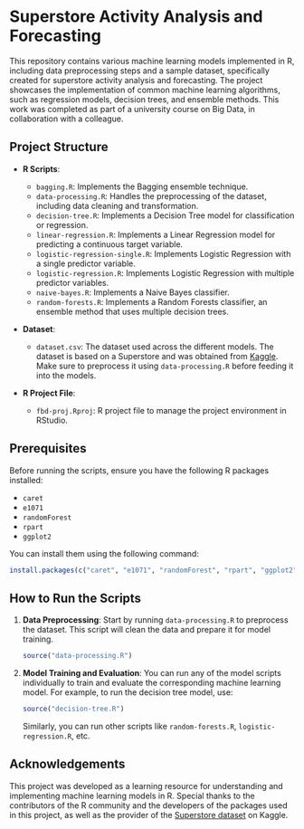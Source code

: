 # Superstore Activity Analysis and Forecasting

This repository contains various machine learning models implemented in R, including data preprocessing steps and a sample dataset, specifically created for superstore activity analysis and forecasting. The project showcases the implementation of common machine learning algorithms, such as regression models, decision trees, and ensemble methods. This work was completed as part of a university course on Big Data, in collaboration with a colleague.

## Project Structure

- **R Scripts**:
  - `bagging.R`: Implements the Bagging ensemble technique.
  - `data-processing.R`: Handles the preprocessing of the dataset, including data cleaning and transformation.
  - `decision-tree.R`: Implements a Decision Tree model for classification or regression.
  - `linear-regression.R`: Implements a Linear Regression model for predicting a continuous target variable.
  - `logistic-regression-single.R`: Implements Logistic Regression with a single predictor variable.
  - `logistic-regression.R`: Implements Logistic Regression with multiple predictor variables.
  - `naive-bayes.R`: Implements a Naive Bayes classifier.
  - `random-forests.R`: Implements a Random Forests classifier, an ensemble method that uses multiple decision trees.

- **Dataset**:
  - `dataset.csv`: The dataset used across the different models. The dataset is based on a Superstore and was obtained from [Kaggle](https://www.kaggle.com/datasets/vivek468/superstore-dataset-final). Make sure to preprocess it using `data-processing.R` before feeding it into the models.

- **R Project File**:
  - `fbd-proj.Rproj`: R project file to manage the project environment in RStudio.

## Prerequisites

Before running the scripts, ensure you have the following R packages installed:

- `caret`
- `e1071`
- `randomForest`
- `rpart`
- `ggplot2`

You can install them using the following command:

```r
install.packages(c("caret", "e1071", "randomForest", "rpart", "ggplot2"))
```

## How to Run the Scripts

1. **Data Preprocessing**:
   Start by running `data-processing.R` to preprocess the dataset. This script will clean the data and prepare it for model training.

   ```r
   source("data-processing.R")
   ```

2. **Model Training and Evaluation**:
   You can run any of the model scripts individually to train and evaluate the corresponding machine learning model. For example, to run the decision tree model, use:

   ```r
   source("decision-tree.R")
   ```

   Similarly, you can run other scripts like `random-forests.R`, `logistic-regression.R`, etc.

## Acknowledgements

This project was developed as a learning resource for understanding and implementing machine learning models in R. Special thanks to the contributors of the R community and the developers of the packages used in this project, as well as the provider of the [Superstore dataset](https://www.kaggle.com/datasets/vivek468/superstore-dataset-final) on Kaggle.